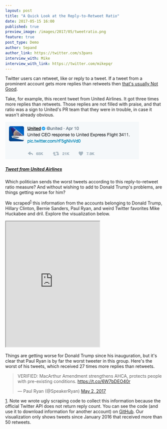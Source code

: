 ```yaml
---
layout: post
title: "A Quick Look at the Reply-to-Retweet Ratio"
date: 2017-05-15 16:00
published: true
preview_image: /images/2017/05/tweetratio.png
feature: true
post_type: Demo
author: Sepand
author_link: https://twitter.com/s3pans
interview_with: Mike
interview_with_link: https://twitter.com/mikepqr
---
```


Twitter users can retweet, like or reply to a tweet. If a tweet from a
prominent account gets more replies than retweets then [that's usually Not
Good](http://www.esquire.com/news-politics/news/a54440/twitter-ratio-reply/).

Take, for example, this recent tweet from United Airlines. It got three
times more replies than retweets. Those replies are not filled with praise, and
that ratio was a sign to United's PR team that they were in trouble, in case it
wasn't already obvious.

![United Airlines tweet](/images/2017/05/united_airlines_tweet.png)

##### [Tweet from United Airlines](https://twitter.com/united/status/851471781827420160)

Which politician sends the worst tweets according to this reply-to-retweet
ratio measure? And without wishing to add to Donald Trump's problems, are
things getting worse for him?

We scraped<sup><a name="footnote1ref" href="#footnote1">1</a></sup> this information from the accounts
belonging to Donald Trump, Hillary Clinton, Bernie Sanders, Paul Ryan, and
weird Twitter favorites Mike Huckabee and dril. Explore the visualization
below.

<iframe class="ffl-demo" src="http://www.fastforwardlabs.com/tweetratio/" height="400px"></iframe>

Things are getting worse for Donald Trump since his inauguration, but it's
clear that Paul Ryan is by far the worst tweeter in this group. Here's the
worst of his tweets, which received 27 times more replies than retweets.

<blockquote class="twitter-tweet" data-lang="en"><p lang="en"
dir="ltr">VERIFIED: MacArthur Amendment strengthens AHCA, protects people with
pre-existing conditions. <a
href="https://t.co/6W7bDEO40r">https://t.co/6W7bDEO40r</a></p>&mdash; Paul Ryan
(@SpeakerRyan) <a
href="https://twitter.com/SpeakerRyan/status/859442620187193345">May 2,
2017</a></blockquote> <script async src="//platform.twitter.com/widgets.js"
charset="utf-8"></script>

<a name="footnote1" href="#footnote1ref">1</a>. Note we wrote ugly scraping code to
collect this information because the official Twitter API does not return reply
count. You can see the code (and use it to download information for another
account) on [GitHub](https://github.com/fastforwardlabs/tweetratio). Our visualization only shows tweets since
January 2016 that received more than 50 retweets.
